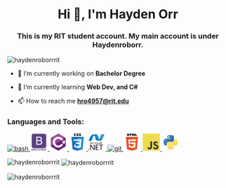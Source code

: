 <h1 align="center">Hi 👋, I'm Hayden Orr</h1>
<h3 align="center">This is my RIT student account. My main account is under Haydenroborr.</h3>

<p align="left"> <img src="https://komarev.com/ghpvc/?username=haydenroborrrit&label=Profile%20views&color=0e75b6&style=flat" alt="haydenroborrrit" /> </p>

- 🔭 I’m currently working on **Bachelor Degree**

- 🌱 I’m currently learning **Web Dev, and C#**

- 📫 How to reach me **hro4957@rit.edu**


<h3 align="left">Languages and Tools:</h3>
<p align="left"> <a href="https://www.gnu.org/software/bash/" target="_blank"> <img src="https://www.vectorlogo.zone/logos/gnu_bash/gnu_bash-icon.svg" alt="bash" width="40" height="40"/> </a> <a href="https://getbootstrap.com" target="_blank"> <img src="https://raw.githubusercontent.com/devicons/devicon/master/icons/bootstrap/bootstrap-plain-wordmark.svg" alt="bootstrap" width="40" height="40"/> </a> <a href="https://www.w3schools.com/cs/" target="_blank"> <img src="https://raw.githubusercontent.com/devicons/devicon/master/icons/csharp/csharp-original.svg" alt="csharp" width="40" height="40"/> </a> <a href="https://www.w3schools.com/css/" target="_blank"> <img src="https://raw.githubusercontent.com/devicons/devicon/master/icons/css3/css3-original-wordmark.svg" alt="css3" width="40" height="40"/> </a> <a href="https://dotnet.microsoft.com/" target="_blank"> <img src="https://raw.githubusercontent.com/devicons/devicon/master/icons/dot-net/dot-net-original-wordmark.svg" alt="dotnet" width="40" height="40"/> </a> <a href="https://git-scm.com/" target="_blank"> <img src="https://www.vectorlogo.zone/logos/git-scm/git-scm-icon.svg" alt="git" width="40" height="40"/> </a> <a href="https://www.w3.org/html/" target="_blank"> <img src="https://raw.githubusercontent.com/devicons/devicon/master/icons/html5/html5-original-wordmark.svg" alt="html5" width="40" height="40"/> </a> <a href="https://developer.mozilla.org/en-US/docs/Web/JavaScript" target="_blank"> <img src="https://raw.githubusercontent.com/devicons/devicon/master/icons/javascript/javascript-original.svg" alt="javascript" width="40" height="40"/> </a> <a href="https://www.python.org" target="_blank"> <img src="https://raw.githubusercontent.com/devicons/devicon/master/icons/python/python-original.svg" alt="python" width="40" height="40"/> </a> </p>

<p><img align="left" src="https://github-readme-stats.vercel.app/api/top-langs?username=haydenroborrrit&show_icons=true&theme=synthwave&locale=en&layout=compact" alt="haydenroborrrit" /></p>

<p>&nbsp;<img align="center" src="https://github-readme-stats.vercel.app/api?username=haydenroborrrit&show_icons=true&theme=synthwave&locale=en" alt="haydenroborrrit" /></p>

<p><img align="center" src="https://github-readme-streak-stats.herokuapp.com/?user=haydenroborrrit&theme=dark" alt="haydenroborrrit" /></p>
